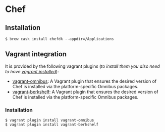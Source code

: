# Chef

## Installation

```
$ brew cask install chefdk --appdir=/Applications
```

## Vagrant integration

It is provided by the following vagrant plugins (*to install them you also need to have [vagrant installed](vagrant.md)*):
* [vagrant-omnibus](https://github.com/opscode/vagrant-omnibus): A Vagrant plugin that ensures the desired version of Chef is installed via the platform-specific Omnibus packages.
* [vagrant-berkshelf](https://github.com/berkshelf/vagrant-berkshelf): A Vagrant plugin that ensures the desired version of Chef is installed via the platform-specific Omnibus packages.

### Installation

```
$ vagrant plugin install vagrant-omnibus
$ vagrant plugin install vagrant-berkshelf
```
